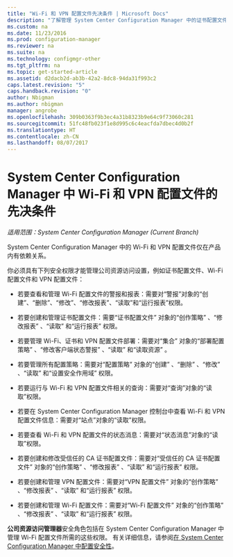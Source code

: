 ```yaml
---
title: "Wi-Fi 和 VPN 配置文件先决条件 | Microsoft Docs"
description: "了解管理 System Center Configuration Manager 中的证书配置文件、Wi-Fi 配置文件和 VPN 配置文件所需的安全权限。"
ms.custom: na
ms.date: 11/23/2016
ms.prod: configuration-manager
ms.reviewer: na
ms.suite: na
ms.technology: configmgr-other
ms.tgt_pltfrm: na
ms.topic: get-started-article
ms.assetid: d2dacb2d-ab3b-42a2-8dc8-94da31f993c2
caps.latest.revision: "5"
caps.handback.revision: "0"
author: Nbigman
ms.author: nbigman
manager: angrobe
ms.openlocfilehash: 309b0363f9b3ec4a31b8323b9e64c9f73060c281
ms.sourcegitcommit: 51fc48fb023f1e8d995c6c4eacfda7dbec4d0b2f
ms.translationtype: HT
ms.contentlocale: zh-CN
ms.lasthandoff: 08/07/2017
---
```

# <a name="prerequisites-for-wi-fi-and-vpn-profiles-in-system-center-configuration-manager"></a>System Center Configuration Manager 中 Wi-Fi 和 VPN 配置文件的先决条件

*适用范围：System Center Configuration Manager (Current Branch)*

System Center Configuration Manager 中的 Wi-Fi 和 VPN 配置文件仅在产品内有依赖关系。  

 你必须具有下列安全权限才能管理公司资源访问设置，例如证书配置文件、Wi-Fi 配置文件和 VPN 配置文件：  

-   若要查看和管理 Wi-Fi 配置文件的警报和报表：需要对“警报”对象的“创建”、“删除”、“修改”、“修改报表”、“读取”和“运行报表”权限。  

-   若要创建和管理证书配置文件：需要“证书配置文件” 对象的“创作策略” 、“修改报表” 、“读取”  和“运行报表”  权限。  

-   若要管理 Wi-Fi、证书和 VPN 配置文件部署：需要对“集合” 对象的“部署配置策略” 、“修改客户端状态警报” 、“读取”  和“读取资源”  。  

-   若要管理所有配置策略：需要对“配置策略” 对象的“创建” 、“删除” 、“修改” 、“读取”  和“设置安全作用域”  权限。  

-   若要运行与 Wi-Fi 和 VPN 配置文件相关的查询：需要对“查询”对象的“读取”权限。  

-   若要在 System Center Configuration Manager 控制台中查看 Wi-Fi 和 VPN 配置文件信息：需要对“站点”对象的“读取”权限。  

-   若要查看 Wi-Fi 和 VPN 配置文件的状态消息：需要对“状态消息”对象的“读取”权限。  

-   若要创建和修改受信任的 CA 证书配置文件：需要对“受信任的 CA 证书配置文件” 对象的“创作策略” 、“修改报表” 、“读取”  和“运行报表”  权限。  

-   若要创建和管理 VPN 配置文件：需要对“VPN 配置文件” 对象的“创作策略” 、“修改报表” 、“读取”  和“运行报表”  权限。  

-   若要创建和管理 Wi-Fi 配置文件：需要对“Wi-Fi 配置文件” 对象的“创作策略” 、“修改报表” 、“读取”  和“运行报表”  权限。  

 **公司资源访问管理器**安全角色包括在 System Center Configuration Manager 中管理 Wi-Fi 配置文件所需的这些权限。 有关详细信息，请参阅[在 System Center Configuration Manager 中配置安全性](../../core/plan-design/security/configure-security.md)。
